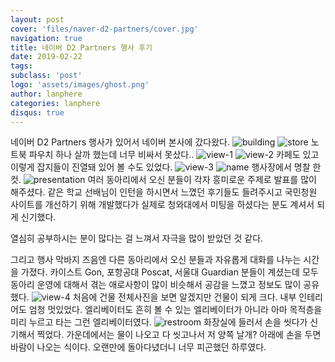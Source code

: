 ```yaml
---
layout: post
cover: 'files/naver-d2-partners/cover.jpg'
navigation: true
title: 네이버 D2 Partners 행사 후기
date: 2019-02-22
tags:
subclass: 'post'
logo: 'assets/images/ghost.png'
author: lanphere
categories: lanphere
disqus: true
---
```


네이버 D2 Partners 행사가 있어서 네이버 본사에 갔다왔다.
![building](/files/naver-d2-partners/pic_1.jpg)
![store](/files/naver-d2-partners/pic_2.jpg)
노트북 파우치 하나 살까 했는데 너무 비싸서 못샀다..
![view-1](/files/naver-d2-partners/pic_3.jpg)
![view-2](/files/naver-d2-partners/pic_4.jpg)
카페도 있고 이렇게 잡지들이 진열돼 있어 볼 수도 있었다.
![view-3](/files/naver-d2-partners/pic_5.jpg)
![name](/files/naver-d2-partners/pic_6.jpg)
행사장에서 명찰 한 컷.
![presentation](/files/naver-d2-partners/pic_9.jpg)
여러 동아리에서 오신 분들이 각자 흥미로운 주제로 발표를 많이 해주셨다.
같은 학교 선배님이 인턴을 하시면서 느꼈던 후기들도 들려주시고
국민청원 사이트를 개선하기 위해 개발했다가 실제로 청와대에서 미팅을 하셨다는 분도 계셔서 되게 신기했다.

열심히 공부하시는 분이 많다는 걸 느껴서 자극을 많이 받았던 것 같다.

그리고 행사 막바지 즈음엔 다른 동아리에서 오신 분들과 자유롭게 대화를 나누는
시간을 가졌다. 카이스트 Gon, 포항공대 Poscat, 서울대 Guardian 분들이 계셨는데
모두 동아리 운영에 대해서 겪는 애로사항이 많이 비슷해서 공감을 느꼈고 정보도 많이 공유했다. 
![view-4](/files/naver-d2-partners/pic_7.jpg)
처음에 건물 전체사진을 보면 알겠지만 건물이 되게 크다. 내부 인테리어도 엄청
멋있었다. 엘리베이터도 흔히 볼 수 있는 엘리베이터가 아니라 아마 목적층을 미리 누르고
타는 그런 엘리베이터였다.
![restroom](/files/naver-d2-partners/pic_8.jpg)
화장실에 들러서 손을 씻다가 신기해서 찍었다. 가운데에서는 물이 나오고 다 씻고나서
저 양쪽 날개? 아래에 손을 두면 바람이 나오는 식이다. 오랜만에 돌아다녔더니 너무 피곤했던 하루였다.




